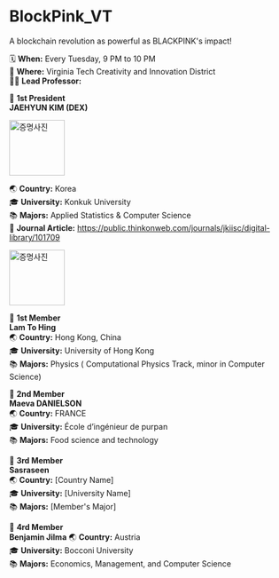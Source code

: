 # BlockPink_VT
A blockchain revolution as powerful as BLACKPINK's impact!

🗓️ **When:** Every Tuesday, 9 PM to 10 PM  
📍 **Where:** Virginia Tech Creativity and Innovation District  
👨‍🏫 **Lead Professor:**

🚀 **1st President**  
**JAEHYUN KIM (DEX)**  

<img src="https://github.com/user-attachments/assets/ac59959f-228c-4370-9793-283db9cc3b45" alt="증명사진" width="100px" height="auto" />  




🌏 **Country:** Korea  
🎓 **University:** Konkuk University  
📚 **Majors:** Applied Statistics & Computer Science  
📄 **Journal Article:** https://public.thinkonweb.com/journals/jkiisc/digital-library/101709  


 <img src="https://github.com/user-attachments/assets/31829436-01ae-4483-a977-6d98700ffbf4"  alt="증명사진" width="100px" height="auto" />  

💫 **1st Member**  
**Lam To Hing**  
🌏 **Country:** Hong Kong, China  
🎓 **University:** University of Hong Kong    
📚 **Majors:** Physics ( Computational Physics Track, minor in Computer Science)  


  
💫 **2nd Member**  
**Maeva DANIELSON**  
🌏 **Country:** FRANCE  
🎓 **University:** École d’ingénieur de purpan  
📚 **Majors:** Food science and technology  


  
💫 **3rd Member**  
**Sasraseen**  
🌏 **Country:** [Country Name]  
🎓 **University:** [University Name]  
📚 **Majors:** [Member's Major]  


💫 **4rd Member**  
**Benjamin Jilma** 
🌏 **Country:** Austria  
🎓 **University:** Bocconi University  
📚 **Majors:** Economics, Management, and Computer Science 
